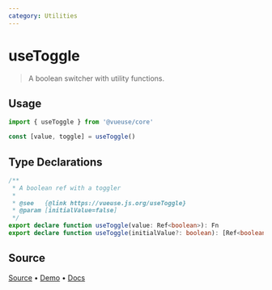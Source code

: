 ```yaml
---
category: Utilities
---
```


# useToggle

> A boolean switcher with utility functions.

## Usage

```js
import { useToggle } from '@vueuse/core'

const [value, toggle] = useToggle()
```


<!--FOOTER_STARTS-->
## Type Declarations

```typescript
/**
 * A boolean ref with a toggler
 *
 * @see   {@link https://vueuse.js.org/useToggle}
 * @param [initialValue=false]
 */
export declare function useToggle(value: Ref<boolean>): Fn
export declare function useToggle(initialValue?: boolean): [Ref<boolean>, Fn]
```

## Source

[Source](https://github.com/vueuse/vueuse/blob/master/packages/shared/useToggle/index.ts) • [Demo](https://github.com/vueuse/vueuse/blob/master/packages/shared/useToggle/demo.vue) • [Docs](https://github.com/vueuse/vueuse/blob/master/packages/shared/useToggle/index.md)


<!--FOOTER_ENDS-->